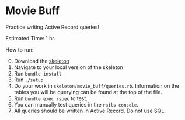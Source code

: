 # Movie Buff

Practice writing Active Record queries! 

Estimated Time: 1 hr.

How to run: 

0.  Download the [skeleton](./skeleton.zip?raw=true)
0.  Navigate to your local version of the skeleton
0.	Run `bundle install`
0.	Run `./setup`
0.  Do your work in `skeleton/movie_buff/queries.rb`. Information on the tables you will be querying can be found at the top of the file. 
0.  Run `bundle exec rspec` to test. 
0.  You can manually test queries in the `rails console`.
0.  All queries should be written in Active Record. Do not use SQL.
